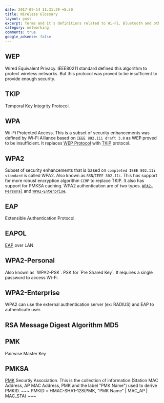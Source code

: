 ```yaml
---
date: 2017-09-14 11:31:29 +5:30
title: Wireless Glossary
layout: post
excerpt: Terms and it's definitions related to Wi-Fi, Bluetooth and other wireless technologies
category: networking
comments: true
google_adsense: false
---
```

<h2 id="wep">WEP</h2>
Wired Equivalent Privacy. IEEE80211 standard defined this algorithm to protect wireless networks. But this protocol was proved to be insufficient to provide enough security.

<h2 id="tkip">TKIP</h2>
Temporal Key Integrity Protocol.

## WPA
Wi-Fi Protected Access. This is a subset of security enhancements was defined by Wi-Fi Alliance based on `IEEE 802.11i draft 3.0` as WEP proved to be insufficient. It replaces <a href="#wep">WEP Protocol</a> with <a href="#tkip">TKIP</a> protocol.

## WPA2
Subset of security enhancements that is based on `completed IEEE 802.11i standard` is called WPA2. Also known as `RSN`/`IEEE 802.11i`. This has support for more robust encryption algorithm `CCMP` to replace TKIP. It also has support for PMKSA caching. WPA2 authentication are of two types. <a href="#wpa2p">`WPA2-Personal`</a> and <a href="#wpa2e">`WPA2-Enterprise`</a>.

<h2 id="eap">EAP</h2>
Extensible Authentication Protocol.

<h2 id="eapol">EAPOL</h2>
<a href="#eap">EAP</a> over LAN.

<h2 id="wpa2p">WPA2-Personal</h2>
Also known as `WPA2-PSK`. PSK for `Pre Shared Key`. It requires a single password to access Wi-Fi.

<h2 id="wpa2e">WPA2-Enterprise</h2>
WPA2 can use the external authentication server (ex: RADIUS) and EAP to authenticate user.

## RSA Message Digest Algorithm MD5

<h2 id="pmk">PMK</h2>
Pairwise Master Key

<h2 id="pmksa">PMKSA</h2>
<a href="#pmk">PMK</a> Securtiy Association. This is the collection of information (Station MAC Address, AP MAC Address, PMK and the label "PMK Name") used to derive PMKID.
~~~
PMKID = HMAC-SHA1-128(PMK, "PMK Name" | MAC_AP | MAC_STA)
~~~
